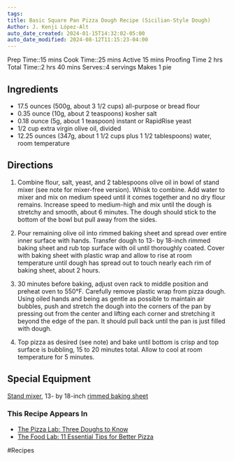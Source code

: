 ```yaml
---
tags: 
title: Basic Square Pan Pizza Dough Recipe (Sicilian-Style Dough)
Author: J. Kenji López-Alt
auto_date_created: 2024-01-15T14:32:02-05:00
auto_date_modified: 2024-08-12T11:15:23-04:00
---
```

Prep Time::15 mins
Cook Time::25 mins
Active 15 mins
Proofing Time 2 hrs
Total Time::2 hrs 40 mins
Serves::4 servings
Makes 1 pie

## Ingredients

- 17.5 ounces (500g, about 3 1/2 cups) all-purpose or bread flour
- 0.35 ounce (10g, about 2 teaspoons) kosher salt
- 0.18 ounce (5g, about 1 teaspoon) instant or RapidRise yeast
- 1/2 cup extra virgin olive oil, divided
- 12.25 ounces (347g, about 1 1/2 cups plus 1 1/2 tablespoons) water, room temperature
## Directions

1. Combine flour, salt, yeast, and 2 tablespoons olive oil in bowl of stand mixer (see note for mixer-free version). Whisk to combine. Add water to mixer and mix on medium speed until it comes together and no dry flour remains. Increase speed to medium-high and mix until the dough is stretchy and smooth, about 6 minutes. The dough should stick to the bottom of the bowl but pull away from the sides.
    
2. Pour remaining olive oil into rimmed baking sheet and spread over entire inner surface with hands. Transfer dough to 13- by 18-inch rimmed baking sheet and rub top surface with oil until thoroughly coated. Cover with baking sheet with plastic wrap and allow to rise at room temperature until dough has spread out to touch nearly each rim of baking sheet, about 2 hours.
    
3. 30 minutes before baking, adjust oven rack to middle position and preheat oven to 550°F. Carefully remove plastic wrap from pizza dough. Using oiled hands and being as gentle as possible to maintain air bubbles, push and stretch the dough into the corners of the pan by pressing out from the center and lifting each corner and stretching it beyond the edge of the pan. It should pull back until the pan is just filled with dough.
    
4. Top pizza as desired (see note) and bake until bottom is crisp and top surface is bubbling, 15 to 20 minutes total. Allow to cool at room temperature for 5 minutes.
    

## Special Equipment

[Stand mixer](https://www.seriouseats.com/bravetart-best-stand-mixer), 13- by 18-inch [rimmed baking sheet](https://www.seriouseats.com/why-baking-sheets-and-cooling-racks-arent-just-for-baking)

### This Recipe Appears In

- [The Pizza Lab: Three Doughs to Know](https://www.seriouseats.com/the-pizza-lab-three-doughs-to-know)
- [The Food Lab: 11 Essential Tips for Better Pizza](https://www.seriouseats.com/essential-tips-for-better-pizza-how-to-make-pizza-at-home)


#Recipes